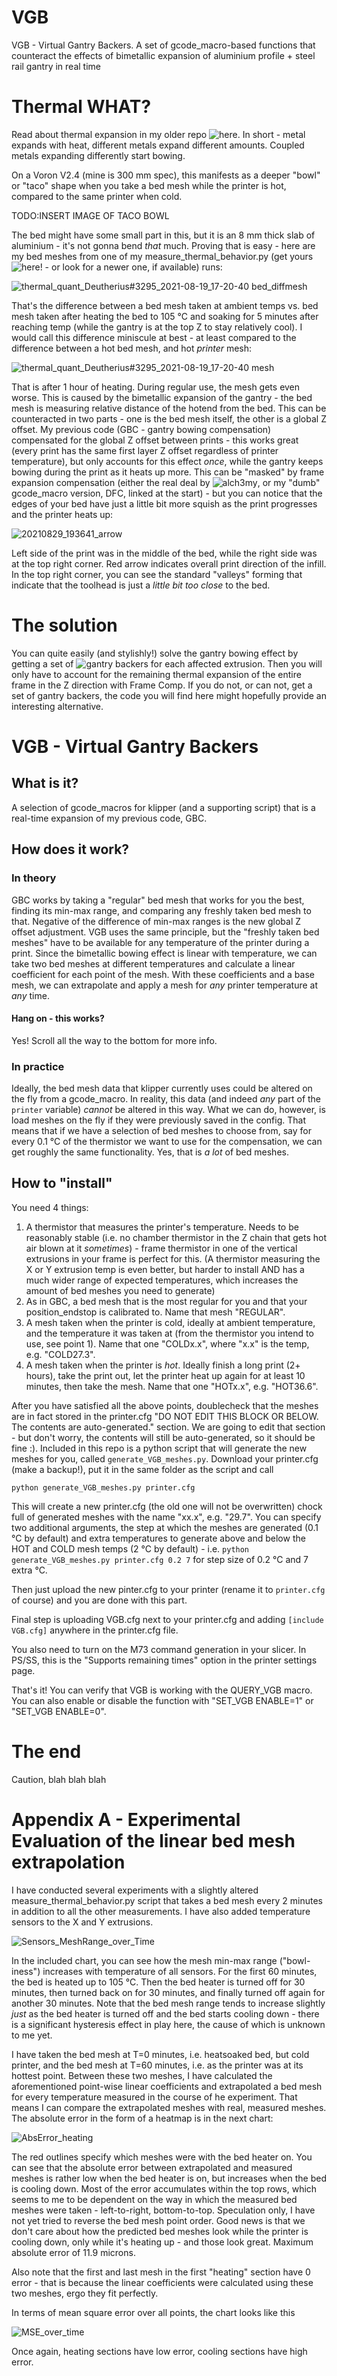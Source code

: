 # VGB
VGB - Virtual Gantry Backers. A set of gcode_macro-based functions that counteract the effects of bimetallic expansion of aluminium profile + steel rail gantry in real time

# Thermal WHAT?
Read about thermal expansion in my older repo ![here](https://github.com/Deutherius/DFC-GBC). In short - metal expands with heat, different metals expand different amounts. Coupled metals expanding differently start bowing.

On a Voron V2.4 (mine is 300 mm spec), this manifests as a deeper "bowl" or "taco" shape when you take a bed mesh while the printer is hot, compared to the same printer when cold.

TODO:INSERT IMAGE OF TACO BOWL

The bed might have some small part in this, but it is an 8 mm thick slab of aluminium - it's not gonna bend *that* much. Proving that is easy - here are my bed meshes from one of my measure_thermal_behavior.py (get yours ![here!](https://github.com/alchemyEngine/measure_thermal_behavior) - or look for a newer one, if available) runs:

![thermal_quant_Deutherius#3295_2021-08-19_17-20-40 bed_diffmesh](https://user-images.githubusercontent.com/61467766/132133141-80db3704-913d-45c6-a7b7-08e79088ffff.png)

That's the difference between a bed mesh taken at ambient temps vs. bed mesh taken after heating the bed to 105 °C and soaking for 5 minutes after reaching temp (while the gantry is at the top Z to stay relatively cool). I would call this difference miniscule at best - at least compared to the difference between a hot bed mesh, and hot *printer* mesh:

![thermal_quant_Deutherius#3295_2021-08-19_17-20-40 mesh](https://user-images.githubusercontent.com/61467766/132133401-0146f0c2-24bf-4a71-8ced-9f5b64d2cccd.png)

That is after 1 hour of heating. During regular use, the mesh gets even worse. This is caused by the bimetallic expansion of the gantry - the bed mesh is measuring relative distance of the hotend from the bed. This can be counteracted in two parts - one is the bed mesh itself, the other is a global Z offset. My previous code (GBC - gantry bowing compensation) compensated for the global Z offset between prints - this works great (every print has the same first layer Z offset regardless of printer temperature), but only accounts for this effect *once*, while the gantry keeps bowing during the print as it heats up more. This can be "masked" by frame expansion compensation (either the real deal by ![alch3my](https://github.com/alchemyEngine/klipper/tree/work-frame-expansion-20210410), or my "dumb" gcode_macro version, DFC, linked at the start) - but you can notice that the edges of your bed have just a little bit more squish as the print progresses and the printer heats up:

![20210829_193641_arrow](https://user-images.githubusercontent.com/61467766/132133664-7a191730-e618-4a39-9cad-0ae62453b679.jpg)

Left side of the print was in the middle of the bed, while the right side was at the top right corner. Red arrow indicates overall print direction of the infill. In the top right corner, you can see the standard "valleys" forming that indicate that the toolhead is just a *little bit too close* to the bed. 

# The solution
You can quite easily (and stylishly!) solve the gantry bowing effect by getting a set of ![gantry backers](https://github.com/tanaes/whopping_Voron_mods/tree/main/extrusion_backers) for each affected extrusion. Then you will only have to account for the remaining thermal expansion of the entire frame in the Z direction with Frame Comp. If you do not, or can not, get a set of gantry backers, the code you will find here might hopefully provide an interesting alternative.

# VGB - Virtual Gantry Backers

## What is it?
A selection of gcode_macros for klipper (and a supporting script) that is a real-time expansion of my previous code, GBC.

## How does it work?

### In theory
GBC works by taking a "regular" bed mesh that works for you the best, finding its min-max range, and comparing any freshly taken bed mesh to that. Negative of the difference of min-max ranges is the new global Z offset adjustment. VGB uses the same principle, but the "freshly taken bed meshes" have to be available for any temperature of the printer during a print. Since the bimetallic bowing effect is linear with temperature, we can take two bed meshes at different temperatures and calculate a linear coefficient for each point of the mesh. With these coefficients and a base mesh, we can extrapolate and apply a mesh for *any* printer temperature at *any* time.

#### Hang on - this works?
Yes! Scroll all the way to the bottom for more info.

### In practice
Ideally, the bed mesh data that klipper currently uses could be altered on the fly from a gcode_macro. In reality, this data (and indeed *any* part of the `printer` variable) *cannot* be altered in this way. What we can do, however, is load meshes on the fly if they were previously saved in the config. That means that if we have a selection of bed meshes to choose from, say for every 0.1 °C of the thermistor we want to use for the compensation, we can get roughly the same functionality. Yes, that is *a lot* of bed meshes.

## How to "install"
You need 4 things:
1) A thermistor that measures the printer's temperature. Needs to be reasonably stable (i.e. no chamber thermistor in the Z chain that gets hot air blown at it *sometimes*) - frame thermistor in one of the vertical extrusions in your frame is perfect for this. (A thermistor measuring the X or Y extrusion temp is even better, but harder to install AND has a much wider range of expected temperatures, which increases the amount of bed meshes you need to generate)
2) As in GBC, a bed mesh that is the most regular for you and that your position_endstop is calibrated to. Name that mesh "REGULAR".
3) A mesh taken when the printer is cold, ideally at ambient temperature, and the temperature it was taken at (from the thermistor you intend to use, see point 1). Name that one "COLDx.x", where "x.x" is the temp, e.g. "COLD27.3".
4) A mesh taken when the printer is *hot*. Ideally finish a long print (2+ hours), take the print out, let the printer heat up again for at least 10 minutes, then take the mesh. Name that one "HOTx.x", e.g. "HOT36.6".

After you have satisfied all the above points, doublecheck that the meshes are in fact stored in the printer.cfg "DO NOT EDIT THIS BLOCK OR BELOW. The contents are auto-generated." section. We are going to edit that section - but don't worry, the contents will still be auto-generated, so it should be fine :). Included in this repo is a python script that will generate the new meshes for you, called `generate_VGB_meshes.py`. Download your printer.cfg (make a backup!), put it in the same folder as the script and call 

```python generate_VGB_meshes.py printer.cfg```

This will create a new printer.cfg (the old one will not be overwritten) chock full of generated meshes with the name "xx.x", e.g. "29.7". You can specify two additional arguments, the step at which the meshes are generated (0.1 °C by default) and extra temperatures to generate above and below the HOT and COLD mesh temps (2 °C by default) - i.e. `python generate_VGB_meshes.py printer.cfg 0.2 7` for step size of 0.2 °C and 7 extra °C.

Then just upload the new pinter.cfg to your printer (rename it to `printer.cfg` of course) and you are done with this part.

Final step is uploading VGB.cfg next to your printer.cfg and adding `[include VGB.cfg]` anywhere in the printer.cfg file.

You also need to turn on the M73 command generation in your slicer. In PS/SS, this is the "Supports remaining times" option in the printer settings page.

That's it! You can verify that VGB is working with the QUERY_VGB macro. You can also enable or disable the function with "SET_VGB ENABLE=1" or "SET_VGB ENABLE=0".

# The end

Caution, blah blah blah



# Appendix A - Experimental Evaluation of the linear bed mesh extrapolation
I have conducted several experiments with a slightly altered measure_thermal_behavior.py script that takes a bed mesh every 2 minutes in addition to all the other measurements. I have also added temperature sensors to the X and Y extrusions. 

![Sensors_MeshRange_over_Time](https://user-images.githubusercontent.com/61467766/132134633-2bbddf12-113b-46cf-8dbd-29aa6da16198.png)

In the included chart, you can see how the mesh min-max range ("bowl-iness") increases with temperature of all sensors. For the first 60 minutes, the bed is heated up to 105 °C. Then the bed heater is turned off for 30 minutes, then turned back on for 30 minutes, and finally turned off again for another 30 minutes. Note that the bed mesh range tends to increase slightly *just* as the bed heater is turned off and the bed starts cooling down - there is a significant hysteresis effect in play here, the cause of which is unknown to me yet.

I have taken the bed mesh at T=0 minutes, i.e. heatsoaked bed, but cold printer, and the bed mesh at T=60 minutes, i.e. as the printer was at its hottest point. Between these two meshes, I have calculated the aforementioned point-wise linear coefficients and extrapolated a bed mesh for every temperature measured in the course of he experiment. That means I can compare the extrapolated meshes with real, measured meshes. The absolute error in the form of a heatmap is in the next chart:

![AbsError_heating](https://user-images.githubusercontent.com/61467766/132134771-08b263a5-b823-48ae-8e5d-b46cf62c59ba.png)

The red outlines specify which meshes were with the bed heater on. You can see that the absolute error between extrapolated and measured meshes is rather low when the bed heater is on, but increases when the bed is cooling down. Most of the error accumulates within the top rows, which seems to me to be dependent on the way in which the measured bed meshes were taken - left-to-right, bottom-to-top. Speculation only, I have not yet tried to reverse the bed mesh point order. Good news is that we don't care about how the predicted bed meshes look while the printer is cooling down, only while it's heating up - and those look great. Maximum absolute error of 11.9 microns.

Also note that the first and last mesh in the first "heating" section have 0 error - that is because the linear coefficients were calculated using these two meshes, ergo they fit perfectly.

In terms of mean square error over all points, the chart looks like this

![MSE_over_time](https://user-images.githubusercontent.com/61467766/132135076-9acc0e8d-3b8a-425c-ba99-b516afd4cc4f.png)

Once again, heating sections have low error, cooling sections have high error.






